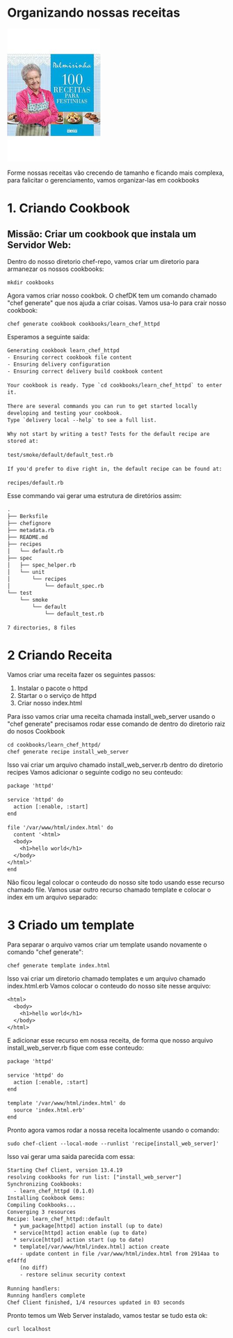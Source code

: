 # Organizando nossas receitas

![palmirinha](palmirinha.jpg)

Forme nossas receitas vão crecendo de tamanho e ficando mais complexa, para falicitar o gerenciamento, vamos organizar-las em cookbooks

# 1. Criando Cookbook

## Missão: Criar um cookbook que instala um Servidor Web:

Dentro do nosso diretorio chef-repo, vamos criar um diretorio para armanezar os
nossos cookbooks:
```
mkdir cookbooks
```

Agora vamos criar nosso cookbok. O chefDK tem um comando chamado "chef generate"
que nos ajuda a criar coisas. Vamos usa-lo para crair nosso cookbook:

```
chef generate cookbook cookbooks/learn_chef_httpd
```

Esperamos a seguinte saida:
```
Generating cookbook learn_chef_httpd
- Ensuring correct cookbook file content
- Ensuring delivery configuration
- Ensuring correct delivery build cookbook content

Your cookbook is ready. Type `cd cookbooks/learn_chef_httpd` to enter it.

There are several commands you can run to get started locally developing and testing your cookbook.
Type `delivery local --help` to see a full list.

Why not start by writing a test? Tests for the default recipe are stored at:

test/smoke/default/default_test.rb

If you'd prefer to dive right in, the default recipe can be found at:

recipes/default.rb
```

Esse commando vai gerar uma estrutura de diretórios assim:

```
.
├── Berksfile
├── chefignore
├── metadata.rb
├── README.md
├── recipes
│   └── default.rb
├── spec
│   ├── spec_helper.rb
│   └── unit
│       └── recipes
│           └── default_spec.rb
└── test
    └── smoke
        └── default
            └── default_test.rb

7 directories, 8 files
```

# 2 Criando Receita

Vamos criar uma receita fazer os seguintes passos:

1. Instalar o pacote o httpd
2. Startar o o serviço de httpd
3. Criar nosso index.html

Para isso vamos criar uma receita chamada install_web_server usando o "chef generate"
precisamos rodar esse comando de dentro do diretorio raiz do nosos Cookbook
```
cd cookbooks/learn_chef_httpd/
chef generate recipe install_web_server
```
Isso vai criar um arquivo chamado install_web_server.rb dentro do diretorio recipes
Vamos adicionar o seguinte codigo no seu conteudo:
```
package 'httpd'

service 'httpd' do
  action [:enable, :start]
end

file '/var/www/html/index.html' do
  content '<html>
  <body>
    <h1>hello world</h1>
  </body>
</html>'
end
```

Não ficou legal colocar o conteudo do nosso site todo usando esse recurso chamado
file. Vamos usar outro recurso chamado template e colocar o index em um arquivo separado:

# 3 Criado um template

Para separar o arquivo vamos criar um template usando novamente o comando "chef generate":

```
chef generate template index.html
```
Isso vai criar um diretorio chamado templates e um arquivo chamado index.html.erb
Vamos colocar o conteudo do nosso site nesse arquivo:
```
<html>
  <body>
    <h1>hello world</h1>
  </body>
</html>
```

E adicionar esse recurso em nossa receita, de forma que nosso arquivo install_web_server.rb
fique com esse conteudo:
```
package 'httpd'

service 'httpd' do
  action [:enable, :start]
end

template '/var/www/html/index.html' do
  source 'index.html.erb'
end
```

Pronto agora vamos rodar a nossa receita localmente usando o comando:
```
sudo chef-client --local-mode --runlist 'recipe[install_web_server]'
```
Isso vai gerar uma saida parecida com essa:
```
Starting Chef Client, version 13.4.19
resolving cookbooks for run list: ["install_web_server"]
Synchronizing Cookbooks:
  - learn_chef_httpd (0.1.0)
Installing Cookbook Gems:
Compiling Cookbooks...
Converging 3 resources
Recipe: learn_chef_httpd::default
  * yum_package[httpd] action install (up to date)
  * service[httpd] action enable (up to date)
  * service[httpd] action start (up to date)
  * template[/var/www/html/index.html] action create
    - update content in file /var/www/html/index.html from 2914aa to ef4ffd
    (no diff)
    - restore selinux security context

Running handlers:
Running handlers complete
Chef Client finished, 1/4 resources updated in 03 seconds
```

Pronto temos um Web Server instalado, vamos testar se tudo esta ok:
```
curl localhost
```
